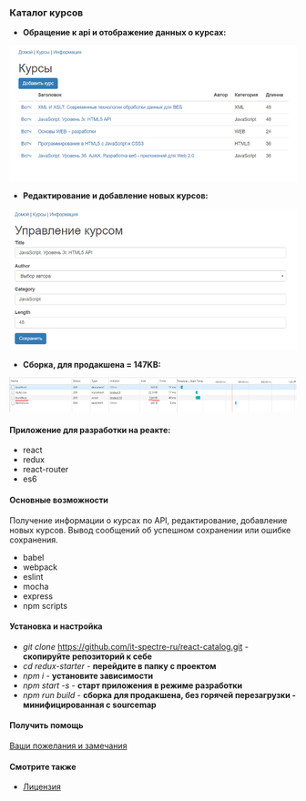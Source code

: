 ### Каталог курсов


 - **Обращение к api и отображение данных о курсах:**

![](./1.png "stack")


 - **Редактирование и добавление новых курсов:**

![](./2.png "stack")


 - **Сборка, для продакшена = 147KB:**

![](./3.png "stack")


#### Приложение для разработки на реакте:
* react
* redux
* react-router
* es6

#### Основные возможности

Получение информации о курсах по API, редактирование, добавление новых курсов. Вывод сообщений об успешном сохранении или ошибке сохранения.

* babel
* webpack
* eslint
* mocha
* express
* npm scripts


#### Установка и настройка
* *git clone* https://github.com/it-spectre-ru/react-catalog.git - **скопируйте репозиторий к себе**
* *cd redux-starter* - **перейдите в папку с проектом**
* *npm i*  - **установите зависимости**
* *npm start -s* - **старт приложения в режиме разработки**
* *npm run build* - **сборка для продакшена, без горячей перезагрузки - минифицированная c sourcemap**


#### Получить помощь
[Ваши пожелания и замечания](https://github.com/it-spectre-ru/react-catalog/pulls)


#### Смотрите также
* [Лицензия](./LICENSE.md)
